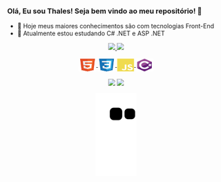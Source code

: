 ### Olá, Eu sou Thales! Seja bem vindo ao meu repositório! 👋

- 🔭 Hoje meus maiores conhecimentos são com tecnologias Front-End
- 🌱 Atualmente estou estudando C# .NET e ASP .NET

<div align="center">
  <a href="https://github.com/thalesaugustodias">
  <img height="180em" src="https://github-readme-stats.vercel.app/api?username=thalesaugustodias&show_icons=true&theme=synthwave&include_all_commits=true&count_private=true"/>
  <img height="180em" src="https://github-readme-stats.vercel.app/api/top-langs/?username=thalesaugustodias&layout=compact&langs_count=7&theme=synthwave"/>
<br>
  <div> 
    <br>
    <img align="center" alt="Thales-HTML" height="30" width="40" src="https://raw.githubusercontent.com/devicons/devicon/master/icons/html5/html5-original.svg">
    <img align="center" alt="Thales-CSS" height="30" width="40" src="https://raw.githubusercontent.com/devicons/devicon/master/icons/css3/css3-original.svg">
    <img align="center" alt="Thales-Js" height="30" width="40" src="https://raw.githubusercontent.com/devicons/devicon/master/icons/javascript/javascript-plain.svg">    
    <img align="center" alt="Thales-Csharp" height="30" width="40" src="https://raw.githubusercontent.com/devicons/devicon/master/icons/csharp/csharp-original.svg">
  </div>
</div>
  
  <div align="center"> 
   <br>  
  <a href="https://www.linkedin.com/in/thales-augusto-dias-3b03b5199" target="_blank"><img src="https://img.shields.io/badge/-LinkedIn-%230077B5?style=for-the-badge&logo=linkedin&logoColor=white" target="_blank"></a> 
  <a href = "mailto:thalesdias97@gmail.com"><img src="https://img.shields.io/badge/-Gmail-%23333?style=for-the-badge&logo=gmail&logoColor=white" target="_blank"></a>
  
 
  ![Snake animation](https://github.com/thalesaugustodias/thalesaugustodias/blob/output/github-contribution-grid-snake.svg)
 
</div>
